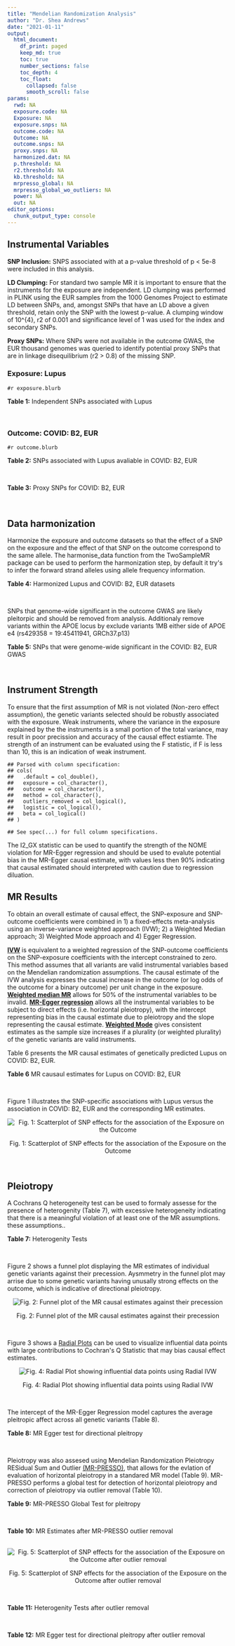 ```yaml
---
title: "Mendelian Randomization Analysis"
author: "Dr. Shea Andrews"
date: "2021-01-11"
output:
  html_document:
    df_print: paged
    keep_md: true
    toc: true
    number_sections: false
    toc_depth: 4
    toc_float:
      collapsed: false
      smooth_scroll: false
params:
  rwd: NA
  exposure.code: NA
  Exposure: NA
  exposure.snps: NA
  outcome.code: NA
  Outcome: NA
  outcome.snps: NA
  proxy.snps: NA
  harmonized.dat: NA
  p.threshold: NA
  r2.threshold: NA
  kb.threshold: NA
  mrpresso_global: NA
  mrpresso_global_wo_outliers: NA
  power: NA
  out: NA
editor_options:
  chunk_output_type: console
---
```







## Instrumental Variables
**SNP Inclusion:** SNPS associated with at a p-value threshold of p < 5e-8 were included in this analysis.
<br>

**LD Clumping:** For standard two sample MR it is important to ensure that the instruments for the exposure are independent. LD clumping was performed in PLINK using the EUR samples from the 1000 Genomes Project to estimate LD between SNPs, and, amongst SNPs that have an LD above a given threshold, retain only the SNP with the lowest p-value. A clumping window of 10^{4}, r2 of 0.001 and significance level of 1 was used for the index and secondary SNPs.
<br>

**Proxy SNPs:** Where SNPs were not available in the outcome GWAS, the EUR thousand genomes was queried to identify potential proxy SNPs that are in linkage disequilibrium (r2 > 0.8) of the missing SNP.
<br>

### Exposure: Lupus
`#r exposure.blurb`
<br>

**Table 1:** Independent SNPs associated with Lupus
<div data-pagedtable="false">
  <script data-pagedtable-source type="application/json">
{"columns":[{"label":["SNP"],"name":[1],"type":["chr"],"align":["left"]},{"label":["CHROM"],"name":[2],"type":["dbl"],"align":["right"]},{"label":["POS"],"name":[3],"type":["dbl"],"align":["right"]},{"label":["REF"],"name":[4],"type":["chr"],"align":["left"]},{"label":["ALT"],"name":[5],"type":["chr"],"align":["left"]},{"label":["AF"],"name":[6],"type":["dbl"],"align":["right"]},{"label":["BETA"],"name":[7],"type":["dbl"],"align":["right"]},{"label":["SE"],"name":[8],"type":["dbl"],"align":["right"]},{"label":["Z"],"name":[9],"type":["dbl"],"align":["right"]},{"label":["P"],"name":[10],"type":["dbl"],"align":["right"]},{"label":["N"],"name":[11],"type":["dbl"],"align":["right"]},{"label":["TRAIT"],"name":[12],"type":["chr"],"align":["left"]}],"data":[{"1":"rs4661543","2":"1","3":"15229101","4":"T","5":"G","6":"0.89366400","7":"0.2744370","8":"0.04237546","9":"6.476320","10":"9.39891e-11","11":"23210","12":"Lupus"},{"1":"rs6679677","2":"1","3":"114303808","4":"C","5":"A","6":"0.13198000","7":"0.3364722","8":"0.04648538","9":"7.238238","10":"4.54552e-13","11":"23210","12":"Lupus"},{"1":"rs6671847","2":"1","3":"161478810","4":"G","5":"A","6":"0.43811600","7":"0.1988509","8":"0.02896508","9":"6.865193","10":"6.64016e-12","11":"23210","12":"Lupus"},{"1":"rs10912578","2":"1","3":"173251856","4":"A","5":"G","6":"0.69282600","7":"-0.2468600","8":"0.03099180","9":"-7.965340","10":"1.64776e-15","11":"23210","12":"Lupus"},{"1":"rs4916215","2":"1","3":"173314540","4":"C","5":"T","6":"0.77431100","7":"0.2231440","8":"0.03396932","9":"6.568970","10":"5.06636e-11","11":"23210","12":"Lupus"},{"1":"rs17849501","2":"1","3":"183542323","4":"C","5":"T","6":"0.04266520","7":"0.8109302","8":"0.04986423","9":"16.262763","10":"1.81370e-59","11":"23210","12":"Lupus"},{"1":"rs12094036","2":"1","3":"183558174","4":"T","5":"C","6":"0.06648550","7":"-0.3285041","8":"0.05785948","9":"-5.677618","10":"1.36583e-08","11":"23210","12":"Lupus"},{"1":"rs34703115","2":"2","3":"40282854","4":"T","5":"C","6":"0.05253620","7":"-0.6161861","8":"0.10477761","9":"-5.880895","10":"4.08053e-09","11":"23210","12":"Lupus"},{"1":"rs268124","2":"2","3":"65654364","4":"C","5":"T","6":"0.70927300","7":"0.1863300","8":"0.03237026","9":"5.756200","10":"8.60306e-09","11":"23210","12":"Lupus"},{"1":"rs13019891","2":"2","3":"113829869","4":"G","5":"T","6":"0.42580400","7":"-0.5621189","8":"0.02903360","9":"-19.360981","10":"1.64719e-83","11":"23210","12":"Lupus"},{"1":"rs2459611","2":"2","3":"191939187","4":"C","5":"T","6":"0.91986900","7":"0.2613650","8":"0.04524500","9":"5.776660","10":"7.62003e-09","11":"23210","12":"Lupus"},{"1":"rs4274624","2":"2","3":"191958656","4":"C","5":"T","6":"0.79354100","7":"-0.5596160","8":"0.03267912","9":"-17.124600","10":"9.73273e-66","11":"23210","12":"Lupus"},{"1":"rs10048743","2":"2","3":"213890232","4":"G","5":"T","6":"0.86960500","7":"-0.2311120","8":"0.04120563","9":"-5.608740","10":"2.03803e-08","11":"23210","12":"Lupus"},{"1":"rs10200680","2":"2","3":"223961877","4":"C","5":"T","6":"0.12876900","7":"-0.2484614","8":"0.04248350","9":"-5.848421","10":"4.96262e-09","11":"23210","12":"Lupus"},{"1":"rs2573219","2":"2","3":"233288667","4":"A","5":"C","6":"0.11355300","7":"0.5877867","8":"0.04292917","9":"13.692012","10":"1.13327e-42","11":"23210","12":"Lupus"},{"1":"rs9852014","2":"3","3":"129084581","4":"A","5":"G","6":"0.08055150","7":"0.6205765","8":"0.04927268","9":"12.594737","10":"2.25712e-36","11":"23210","12":"Lupus"},{"1":"rs1464446","2":"3","3":"146601295","4":"G","5":"T","6":"0.19522400","7":"-0.3285041","8":"0.04014973","9":"-8.181975","10":"2.79229e-16","11":"23210","12":"Lupus"},{"1":"rs13136219","2":"4","3":"102743687","4":"C","5":"T","6":"0.33503600","7":"-0.1743534","8":"0.02778696","9":"-6.274648","10":"3.50427e-10","11":"23210","12":"Lupus"},{"1":"rs4388254","2":"5","3":"133428601","4":"C","5":"T","6":"0.04080520","7":"0.3784364","8":"0.06039767","9":"6.265745","10":"3.71046e-10","11":"23210","12":"Lupus"},{"1":"rs1078324","2":"5","3":"149202268","4":"C","5":"A","6":"0.06524100","7":"-0.7133499","8":"0.07816647","9":"-9.126034","10":"7.10544e-20","11":"23210","12":"Lupus"},{"1":"rs6889239","2":"5","3":"150457771","4":"T","5":"C","6":"0.25117800","7":"0.2776317","8":"0.03173996","9":"8.747072","10":"2.18960e-18","11":"23210","12":"Lupus"},{"1":"rs2431697","2":"5","3":"159879978","4":"T","5":"C","6":"0.40740100","7":"-0.2231436","8":"0.02929643","9":"-7.616749","10":"2.60144e-14","11":"23210","12":"Lupus"},{"1":"rs12524498","2":"6","3":"31444187","4":"G","5":"T","6":"0.02318840","7":"-0.6733446","8":"0.12079282","9":"-5.574376","10":"2.48419e-08","11":"23210","12":"Lupus"},{"1":"rs389884","2":"6","3":"31940897","4":"A","5":"G","6":"0.10729800","7":"0.9282193","8":"0.04323190","9":"21.470703","10":"2.92560e-102","11":"23210","12":"Lupus"},{"1":"rs79197920","2":"6","3":"32455569","4":"C","5":"T","6":"0.65625000","7":"-0.4510760","8":"0.03341812","9":"-13.497900","10":"1.60819e-41","11":"23210","12":"Lupus"},{"1":"rs113753702","2":"6","3":"32471064","4":"T","5":"C","6":"0.43790100","7":"-0.3856625","8":"0.03422480","9":"-11.268508","10":"1.87724e-29","11":"23210","12":"Lupus"},{"1":"rs77062257","2":"6","3":"32620764","4":"A","5":"T","6":"0.16741300","7":"-0.4620355","8":"0.04802120","9":"-9.621488","10":"6.48854e-22","11":"23210","12":"Lupus"},{"1":"rs2097294","2":"6","3":"32779583","4":"C","5":"T","6":"0.00875099","7":"0.6981347","8":"0.06965172","9":"10.023223","10":"1.20508e-23","11":"23210","12":"Lupus"},{"1":"rs7768653","2":"6","3":"106574794","4":"C","5":"T","6":"0.60770100","7":"-0.2070140","8":"0.02968907","9":"-6.972740","10":"3.10827e-12","11":"23210","12":"Lupus"},{"1":"rs58721818","2":"6","3":"138243739","4":"C","5":"T","6":"0.03142030","7":"0.6575200","8":"0.07559407","9":"8.698037","10":"3.37674e-18","11":"23210","12":"Lupus"},{"1":"rs35000415","2":"7","3":"128585616","4":"C","5":"T","6":"0.14785900","7":"0.5877867","8":"0.04153895","9":"14.150252","10":"1.86090e-45","11":"23210","12":"Lupus"},{"1":"rs2736332","2":"8","3":"11339965","4":"G","5":"C","6":"0.24709300","7":"0.2776317","8":"0.03206938","9":"8.657222","10":"4.83401e-18","11":"23210","12":"Lupus"},{"1":"rs7823055","2":"8","3":"55511676","4":"G","5":"T","6":"0.57587300","7":"-0.3506570","8":"0.02862084","9":"-12.251800","10":"1.64303e-34","11":"23210","12":"Lupus"},{"1":"rs7097397","2":"10","3":"50025396","4":"G","5":"A","6":"0.35511500","7":"-0.1863296","8":"0.02871184","9":"-6.489643","10":"8.60398e-11","11":"23210","12":"Lupus"},{"1":"rs7899626","2":"10","3":"63825561","4":"C","5":"T","6":"0.32037800","7":"0.1823216","8":"0.03325319","9":"5.482830","10":"4.18576e-08","11":"23210","12":"Lupus"},{"1":"rs58688157","2":"11","3":"625085","4":"A","5":"G","6":"0.26210400","7":"-0.2231436","8":"0.03356474","9":"-6.648154","10":"2.96791e-11","11":"23210","12":"Lupus"},{"1":"rs353608","2":"11","3":"35101738","4":"A","5":"G","6":"0.53012700","7":"0.1863300","8":"0.02801977","9":"6.649930","10":"2.93228e-11","11":"23210","12":"Lupus"},{"1":"rs73050535","2":"12","3":"5012503","4":"C","5":"T","6":"0.01180100","7":"-0.7133499","8":"0.12413416","9":"-5.746604","10":"9.10536e-09","11":"23210","12":"Lupus"},{"1":"rs597808","2":"12","3":"111973358","4":"A","5":"G","6":"0.54462300","7":"-0.1625189","8":"0.02947364","9":"-5.514043","10":"3.50683e-08","11":"23210","12":"Lupus"},{"1":"rs1143679","2":"16","3":"31276811","4":"G","5":"A","6":"0.12236000","7":"0.5822156","8":"0.03998663","9":"14.560256","10":"5.02694e-48","11":"23210","12":"Lupus"},{"1":"rs13332649","2":"16","3":"85966683","4":"A","5":"G","6":"0.23690900","7":"-0.3147107","8":"0.03756825","9":"-8.377040","10":"5.42755e-17","11":"23210","12":"Lupus"},{"1":"rs143123127","2":"17","3":"38007190","4":"G","5":"A","6":"0.05919850","7":"0.4700036","8":"0.08403420","9":"5.593004","10":"2.23174e-08","11":"23210","12":"Lupus"},{"1":"rs35251378","2":"19","3":"10459969","4":"G","5":"A","6":"0.28126200","7":"-0.2357223","8":"0.03242656","9":"-7.269422","10":"3.61030e-13","11":"23210","12":"Lupus"},{"1":"rs73068668","2":"19","3":"55763262","4":"G","5":"A","6":"0.05480940","7":"-0.3147107","8":"0.05749035","9":"-5.474149","10":"4.39618e-08","11":"23210","12":"Lupus"},{"1":"rs3747093","2":"22","3":"21984379","4":"G","5":"A","6":"0.19129500","7":"0.2623643","8":"0.03450549","9":"7.603552","10":"2.88112e-14","11":"23210","12":"Lupus"}],"options":{"columns":{"min":{},"max":[10]},"rows":{"min":[10],"max":[10]},"pages":{}}}
  </script>
</div>
<br>

### Outcome: COVID: B2, EUR
`#r outcome.blurb`
<br>

**Table 2:** SNPs associated with Lupus avaliable in COVID: B2, EUR
<div data-pagedtable="false">
  <script data-pagedtable-source type="application/json">
{"columns":[{"label":["SNP"],"name":[1],"type":["chr"],"align":["left"]},{"label":["CHROM"],"name":[2],"type":["dbl"],"align":["right"]},{"label":["POS"],"name":[3],"type":["dbl"],"align":["right"]},{"label":["REF"],"name":[4],"type":["chr"],"align":["left"]},{"label":["ALT"],"name":[5],"type":["chr"],"align":["left"]},{"label":["AF"],"name":[6],"type":["dbl"],"align":["right"]},{"label":["BETA"],"name":[7],"type":["dbl"],"align":["right"]},{"label":["SE"],"name":[8],"type":["dbl"],"align":["right"]},{"label":["Z"],"name":[9],"type":["dbl"],"align":["right"]},{"label":["P"],"name":[10],"type":["dbl"],"align":["right"]},{"label":["N"],"name":[11],"type":["dbl"],"align":["right"]},{"label":["TRAIT"],"name":[12],"type":["chr"],"align":["left"]}],"data":[{"1":"rs4661543","2":"1","3":"15229101","4":"T","5":"G","6":"0.87270","7":"-0.0152380","8":"0.027204","9":"-0.56013821","10":"5.754e-01","11":"1884435","12":"COVID_B2__EUR"},{"1":"rs6679677","2":"1","3":"114303808","4":"C","5":"A","6":"0.11360","7":"-0.0265660","8":"0.030358","9":"-0.87509059","10":"3.815e-01","11":"1887658","12":"COVID_B2__EUR"},{"1":"rs6671847","2":"1","3":"161478810","4":"G","5":"A","6":"0.48040","7":"-0.0057463","8":"0.019420","9":"-0.29589598","10":"7.673e-01","11":"1876989","12":"COVID_B2__EUR"},{"1":"rs10912578","2":"1","3":"173251856","4":"A","5":"G","6":"0.67810","7":"-0.0011690","8":"0.021241","9":"-0.05503507","10":"9.561e-01","11":"1874365","12":"COVID_B2__EUR"},{"1":"rs4916215","2":"1","3":"173314540","4":"C","5":"T","6":"0.74190","7":"-0.0228180","8":"0.019709","9":"-1.15774519","10":"2.470e-01","11":"1887658","12":"COVID_B2__EUR"},{"1":"rs17849501","2":"1","3":"183542323","4":"C","5":"T","6":"0.04889","7":"-0.0426230","8":"0.039979","9":"-1.06613472","10":"2.864e-01","11":"1887658","12":"COVID_B2__EUR"},{"1":"rs12094036","2":"1","3":"183558174","4":"T","5":"C","6":"0.07882","7":"0.0416520","8":"0.031815","9":"1.30919378","10":"1.905e-01","11":"1887658","12":"COVID_B2__EUR"},{"1":"rs34703115","2":"2","3":"40282854","4":"T","5":"C","6":"0.03346","7":"0.0044772","8":"0.048788","9":"0.09176847","10":"9.269e-01","11":"1887658","12":"COVID_B2__EUR"},{"1":"rs268124","2":"2","3":"65654364","4":"C","5":"T","6":"0.71810","7":"-0.0245470","8":"0.021673","9":"-1.13260739","10":"2.574e-01","11":"1877602","12":"COVID_B2__EUR"},{"1":"rs13019891","2":"2","3":"113829869","4":"G","5":"T","6":"0.44940","7":"0.0045836","8":"0.019283","9":"0.23770160","10":"8.121e-01","11":"1877602","12":"COVID_B2__EUR"},{"1":"rs2459611","2":"2","3":"191939187","4":"C","5":"T","6":"0.90220","7":"-0.0149860","8":"0.031901","9":"-0.46976584","10":"6.385e-01","11":"1876981","12":"COVID_B2__EUR"},{"1":"rs4274624","2":"2","3":"191958656","4":"C","5":"T","6":"0.77270","7":"-0.0109050","8":"0.020731","9":"-0.52602383","10":"5.989e-01","11":"1887658","12":"COVID_B2__EUR"},{"1":"rs10048743","2":"2","3":"213890232","4":"G","5":"T","6":"0.84790","7":"0.0131840","8":"0.025491","9":"0.51720215","10":"6.050e-01","11":"1887658","12":"COVID_B2__EUR"},{"1":"rs10200680","2":"2","3":"223961877","4":"C","5":"T","6":"0.14660","7":"0.0124630","8":"0.024378","9":"0.51123964","10":"6.092e-01","11":"1887658","12":"COVID_B2__EUR"},{"1":"rs2573219","2":"2","3":"233288667","4":"A","5":"C","6":"0.09435","7":"-0.0563870","8":"0.029766","9":"-1.89434254","10":"5.818e-02","11":"1887658","12":"COVID_B2__EUR"},{"1":"rs9852014","2":"3","3":"129084581","4":"A","5":"G","6":"0.07716","7":"-0.0250020","8":"0.034745","9":"-0.71958555","10":"4.718e-01","11":"1877602","12":"COVID_B2__EUR"},{"1":"rs1464446","2":"3","3":"146601295","4":"G","5":"T","6":"0.19010","7":"-0.0276970","8":"0.023340","9":"-1.18667524","10":"2.354e-01","11":"1884429","12":"COVID_B2__EUR"},{"1":"rs13136219","2":"4","3":"102743687","4":"C","5":"T","6":"0.36290","7":"0.0132030","8":"0.017840","9":"0.74007848","10":"4.592e-01","11":"1887658","12":"COVID_B2__EUR"},{"1":"rs4388254","2":"5","3":"133428601","4":"C","5":"T","6":"0.05359","7":"-0.0369730","8":"0.041927","9":"-0.88184225","10":"3.779e-01","11":"1877602","12":"COVID_B2__EUR"},{"1":"rs1078324","2":"5","3":"149202268","4":"C","5":"A","6":"0.05801","7":"0.0086645","8":"0.036567","9":"0.23694861","10":"8.127e-01","11":"1887045","12":"COVID_B2__EUR"},{"1":"rs6889239","2":"5","3":"150457771","4":"T","5":"C","6":"0.25300","7":"-0.0059346","8":"0.021433","9":"-0.27689078","10":"7.819e-01","11":"1877602","12":"COVID_B2__EUR"},{"1":"rs2431697","2":"5","3":"159879978","4":"T","5":"C","6":"0.42250","7":"-0.0358690","8":"0.017507","9":"-2.04883761","10":"4.047e-02","11":"1887658","12":"COVID_B2__EUR"},{"1":"rs12524498","2":"6","3":"31444187","4":"G","5":"T","6":"0.02356","7":"0.0847590","8":"0.062662","9":"1.35263796","10":"1.762e-01","11":"1883230","12":"COVID_B2__EUR"},{"1":"rs389884","2":"6","3":"31940897","4":"A","5":"G","6":"0.10490","7":"-0.0219200","8":"0.029709","9":"-0.73782356","10":"4.606e-01","11":"1887045","12":"COVID_B2__EUR"},{"1":"rs77062257","2":"6","3":"32620764","4":"A","5":"T","6":"0.18010","7":"-0.0371550","8":"0.027044","9":"-1.37387221","10":"1.695e-01","11":"1580226","12":"COVID_B2__EUR"},{"1":"rs7768653","2":"6","3":"106574794","4":"C","5":"T","6":"0.58860","7":"0.0141720","8":"0.017943","9":"0.78983448","10":"4.296e-01","11":"1887045","12":"COVID_B2__EUR"},{"1":"rs58721818","2":"6","3":"138243739","4":"C","5":"T","6":"0.03033","7":"-0.0240950","8":"0.052324","9":"-0.46049614","10":"6.452e-01","11":"1887658","12":"COVID_B2__EUR"},{"1":"rs35000415","2":"7","3":"128585616","4":"C","5":"T","6":"0.12390","7":"0.0225050","8":"0.027701","9":"0.81242554","10":"4.165e-01","11":"1887658","12":"COVID_B2__EUR"},{"1":"rs2736332","2":"8","3":"11339965","4":"G","5":"C","6":"0.25910","7":"-0.0027169","8":"0.019512","9":"-0.13924252","10":"8.893e-01","11":"1887658","12":"COVID_B2__EUR"},{"1":"rs7823055","2":"8","3":"55511676","4":"G","5":"T","6":"0.57000","7":"0.0038247","8":"0.020321","9":"0.18821416","10":"8.507e-01","11":"1874365","12":"COVID_B2__EUR"},{"1":"rs7097397","2":"10","3":"50025396","4":"G","5":"A","6":"0.37020","7":"-0.0045444","8":"0.017886","9":"-0.25407581","10":"7.994e-01","11":"1887658","12":"COVID_B2__EUR"},{"1":"rs7899626","2":"10","3":"63825561","4":"C","5":"T","6":"0.32490","7":"0.0083718","8":"0.020657","9":"0.40527666","10":"6.853e-01","11":"1876981","12":"COVID_B2__EUR"},{"1":"rs58688157","2":"11","3":"625085","4":"A","5":"G","6":"0.25890","7":"0.0125410","8":"0.021362","9":"0.58707050","10":"5.572e-01","11":"1876981","12":"COVID_B2__EUR"},{"1":"rs353608","2":"11","3":"35101738","4":"A","5":"G","6":"0.51980","7":"0.0046806","8":"0.019314","9":"0.24234234","10":"8.085e-01","11":"1876989","12":"COVID_B2__EUR"},{"1":"rs73050535","2":"12","3":"5012503","4":"C","5":"T","6":"0.01846","7":"-0.0093067","8":"0.059577","9":"-0.15621297","10":"8.759e-01","11":"1885457","12":"COVID_B2__EUR"},{"1":"rs597808","2":"12","3":"111973358","4":"A","5":"G","6":"0.53730","7":"0.0259170","8":"0.019434","9":"1.33359061","10":"1.823e-01","11":"1859395","12":"COVID_B2__EUR"},{"1":"rs1143679","2":"16","3":"31276811","4":"G","5":"A","6":"0.11470","7":"-0.0364850","8":"0.029827","9":"-1.22322057","10":"2.212e-01","11":"1859395","12":"COVID_B2__EUR"},{"1":"rs13332649","2":"16","3":"85966683","4":"A","5":"G","6":"0.24250","7":"0.0177210","8":"0.021805","9":"0.81270351","10":"4.164e-01","11":"1887037","12":"COVID_B2__EUR"},{"1":"rs35251378","2":"19","3":"10459969","4":"G","5":"A","6":"0.27930","7":"0.0937830","8":"0.021052","9":"4.45482614","10":"8.396e-06","11":"1876981","12":"COVID_B2__EUR"},{"1":"rs73068668","2":"19","3":"55763262","4":"G","5":"A","6":"0.07270","7":"-0.1041400","8":"0.038483","9":"-2.70612998","10":"6.807e-03","11":"1859387","12":"COVID_B2__EUR"},{"1":"rs3747093","2":"22","3":"21984379","4":"G","5":"A","6":"0.21380","7":"0.0104720","8":"0.024447","9":"0.42835522","10":"6.684e-01","11":"1876981","12":"COVID_B2__EUR"},{"1":"rs79197920","2":"NA","3":"NA","4":"NA","5":"NA","6":"NA","7":"NA","8":"NA","9":"NA","10":"NA","11":"NA","12":"NA"},{"1":"rs113753702","2":"NA","3":"NA","4":"NA","5":"NA","6":"NA","7":"NA","8":"NA","9":"NA","10":"NA","11":"NA","12":"NA"},{"1":"rs2097294","2":"NA","3":"NA","4":"NA","5":"NA","6":"NA","7":"NA","8":"NA","9":"NA","10":"NA","11":"NA","12":"NA"},{"1":"rs143123127","2":"NA","3":"NA","4":"NA","5":"NA","6":"NA","7":"NA","8":"NA","9":"NA","10":"NA","11":"NA","12":"NA"}],"options":{"columns":{"min":{},"max":[10]},"rows":{"min":[10],"max":[10]},"pages":{}}}
  </script>
</div>
<br>

**Table 3:** Proxy SNPs for COVID: B2, EUR
<div data-pagedtable="false">
  <script data-pagedtable-source type="application/json">
{"columns":[{"label":["target_snp"],"name":[1],"type":["chr"],"align":["left"]},{"label":["proxy_snp"],"name":[2],"type":["chr"],"align":["left"]},{"label":["ld.r2"],"name":[3],"type":["dbl"],"align":["right"]},{"label":["Dprime"],"name":[4],"type":["dbl"],"align":["right"]},{"label":["PHASE"],"name":[5],"type":["chr"],"align":["left"]},{"label":["X12"],"name":[6],"type":["lgl"],"align":["right"]},{"label":["CHROM"],"name":[7],"type":["dbl"],"align":["right"]},{"label":["POS"],"name":[8],"type":["dbl"],"align":["right"]},{"label":["REF.proxy"],"name":[9],"type":["chr"],"align":["left"]},{"label":["ALT.proxy"],"name":[10],"type":["lgl"],"align":["right"]},{"label":["AF"],"name":[11],"type":["dbl"],"align":["right"]},{"label":["BETA"],"name":[12],"type":["dbl"],"align":["right"]},{"label":["SE"],"name":[13],"type":["dbl"],"align":["right"]},{"label":["Z"],"name":[14],"type":["dbl"],"align":["right"]},{"label":["P"],"name":[15],"type":["dbl"],"align":["right"]},{"label":["N"],"name":[16],"type":["dbl"],"align":["right"]},{"label":["TRAIT"],"name":[17],"type":["chr"],"align":["left"]},{"label":["ref"],"name":[18],"type":["chr"],"align":["left"]},{"label":["ref.proxy"],"name":[19],"type":["lgl"],"align":["right"]},{"label":["alt"],"name":[20],"type":["chr"],"align":["left"]},{"label":["alt.proxy"],"name":[21],"type":["chr"],"align":["left"]},{"label":["ALT"],"name":[22],"type":["chr"],"align":["left"]},{"label":["REF"],"name":[23],"type":["chr"],"align":["left"]},{"label":["proxy.outcome"],"name":[24],"type":["lgl"],"align":["right"]}],"data":[{"1":"rs143123127","2":"rs112876941","3":"1","4":"1","5":"AT/GA","6":"NA","7":"17","8":"37922804","9":"A","10":"TRUE","11":"0.04133","12":"0.032296","13":"0.047985","14":"0.6730437","15":"0.5009","16":"1887658","17":"COVID_B2__EUR","18":"A","19":"TRUE","20":"G","21":"A","22":"A","23":"G","24":"TRUE"},{"1":"rs79197920","2":"NA","3":"NA","4":"NA","5":"NA","6":"NA","7":"NA","8":"NA","9":"NA","10":"NA","11":"NA","12":"NA","13":"NA","14":"NA","15":"NA","16":"NA","17":"NA","18":"NA","19":"NA","20":"NA","21":"NA","22":"NA","23":"NA","24":"NA"},{"1":"rs113753702","2":"NA","3":"NA","4":"NA","5":"NA","6":"NA","7":"NA","8":"NA","9":"NA","10":"NA","11":"NA","12":"NA","13":"NA","14":"NA","15":"NA","16":"NA","17":"NA","18":"NA","19":"NA","20":"NA","21":"NA","22":"NA","23":"NA","24":"NA"},{"1":"rs2097294","2":"NA","3":"NA","4":"NA","5":"NA","6":"NA","7":"NA","8":"NA","9":"NA","10":"NA","11":"NA","12":"NA","13":"NA","14":"NA","15":"NA","16":"NA","17":"NA","18":"NA","19":"NA","20":"NA","21":"NA","22":"NA","23":"NA","24":"NA"}],"options":{"columns":{"min":{},"max":[10]},"rows":{"min":[10],"max":[10]},"pages":{}}}
  </script>
</div>
<br>

## Data harmonization
Harmonize the exposure and outcome datasets so that the effect of a SNP on the exposure and the effect of that SNP on the outcome correspond to the same allele. The harmonise_data function from the TwoSampleMR package can be used to perform the harmonization step, by default it try's to infer the forward strand alleles using allele frequency information.
<br>

**Table 4:** Harmonized Lupus and COVID: B2, EUR datasets
<div data-pagedtable="false">
  <script data-pagedtable-source type="application/json">
{"columns":[{"label":["SNP"],"name":[1],"type":["chr"],"align":["left"]},{"label":["effect_allele.exposure"],"name":[2],"type":["chr"],"align":["left"]},{"label":["other_allele.exposure"],"name":[3],"type":["chr"],"align":["left"]},{"label":["effect_allele.outcome"],"name":[4],"type":["chr"],"align":["left"]},{"label":["other_allele.outcome"],"name":[5],"type":["chr"],"align":["left"]},{"label":["beta.exposure"],"name":[6],"type":["dbl"],"align":["right"]},{"label":["beta.outcome"],"name":[7],"type":["dbl"],"align":["right"]},{"label":["eaf.exposure"],"name":[8],"type":["dbl"],"align":["right"]},{"label":["eaf.outcome"],"name":[9],"type":["dbl"],"align":["right"]},{"label":["remove"],"name":[10],"type":["lgl"],"align":["right"]},{"label":["palindromic"],"name":[11],"type":["lgl"],"align":["right"]},{"label":["ambiguous"],"name":[12],"type":["lgl"],"align":["right"]},{"label":["id.outcome"],"name":[13],"type":["chr"],"align":["left"]},{"label":["chr.outcome"],"name":[14],"type":["dbl"],"align":["right"]},{"label":["pos.outcome"],"name":[15],"type":["dbl"],"align":["right"]},{"label":["se.outcome"],"name":[16],"type":["dbl"],"align":["right"]},{"label":["z.outcome"],"name":[17],"type":["dbl"],"align":["right"]},{"label":["pval.outcome"],"name":[18],"type":["dbl"],"align":["right"]},{"label":["samplesize.outcome"],"name":[19],"type":["dbl"],"align":["right"]},{"label":["outcome"],"name":[20],"type":["chr"],"align":["left"]},{"label":["mr_keep.outcome"],"name":[21],"type":["lgl"],"align":["right"]},{"label":["pval_origin.outcome"],"name":[22],"type":["chr"],"align":["left"]},{"label":["chr.exposure"],"name":[23],"type":["dbl"],"align":["right"]},{"label":["pos.exposure"],"name":[24],"type":["dbl"],"align":["right"]},{"label":["se.exposure"],"name":[25],"type":["dbl"],"align":["right"]},{"label":["z.exposure"],"name":[26],"type":["dbl"],"align":["right"]},{"label":["pval.exposure"],"name":[27],"type":["dbl"],"align":["right"]},{"label":["samplesize.exposure"],"name":[28],"type":["dbl"],"align":["right"]},{"label":["exposure"],"name":[29],"type":["chr"],"align":["left"]},{"label":["mr_keep.exposure"],"name":[30],"type":["lgl"],"align":["right"]},{"label":["pval_origin.exposure"],"name":[31],"type":["chr"],"align":["left"]},{"label":["id.exposure"],"name":[32],"type":["chr"],"align":["left"]},{"label":["action"],"name":[33],"type":["dbl"],"align":["right"]},{"label":["mr_keep"],"name":[34],"type":["lgl"],"align":["right"]},{"label":["pt"],"name":[35],"type":["dbl"],"align":["right"]},{"label":["pleitropy_keep"],"name":[36],"type":["lgl"],"align":["right"]},{"label":["mrpresso_RSSobs"],"name":[37],"type":["lgl"],"align":["right"]},{"label":["mrpresso_pval"],"name":[38],"type":["lgl"],"align":["right"]},{"label":["mrpresso_keep"],"name":[39],"type":["lgl"],"align":["right"]}],"data":[{"1":"rs10048743","2":"T","3":"G","4":"T","5":"G","6":"-0.2311120","7":"0.0131840","8":"0.8696050","9":"0.84790","10":"FALSE","11":"FALSE","12":"FALSE","13":"Mq6wJe","14":"2","15":"213890232","16":"0.025491","17":"0.51720215","18":"6.050e-01","19":"1887658","20":"covidhgi2020B2v5alleur","21":"TRUE","22":"reported","23":"2","24":"213890232","25":"0.04120563","26":"-5.608740","27":"2.03803e-08","28":"23210","29":"Betham2015lupus","30":"TRUE","31":"reported","32":"FDsck6","33":"2","34":"TRUE","35":"5e-08","36":"TRUE","37":"NA","38":"NA","39":"TRUE"},{"1":"rs10200680","2":"T","3":"C","4":"T","5":"C","6":"-0.2484614","7":"0.0124630","8":"0.1287690","9":"0.14660","10":"FALSE","11":"FALSE","12":"FALSE","13":"Mq6wJe","14":"2","15":"223961877","16":"0.024378","17":"0.51123964","18":"6.092e-01","19":"1887658","20":"covidhgi2020B2v5alleur","21":"TRUE","22":"reported","23":"2","24":"223961877","25":"0.04248350","26":"-5.848421","27":"4.96262e-09","28":"23210","29":"Betham2015lupus","30":"TRUE","31":"reported","32":"FDsck6","33":"2","34":"TRUE","35":"5e-08","36":"TRUE","37":"NA","38":"NA","39":"TRUE"},{"1":"rs1078324","2":"A","3":"C","4":"A","5":"C","6":"-0.7133499","7":"0.0086645","8":"0.0652410","9":"0.05801","10":"FALSE","11":"FALSE","12":"FALSE","13":"Mq6wJe","14":"5","15":"149202268","16":"0.036567","17":"0.23694861","18":"8.127e-01","19":"1887045","20":"covidhgi2020B2v5alleur","21":"TRUE","22":"reported","23":"5","24":"149202268","25":"0.07816647","26":"-9.126034","27":"7.10544e-20","28":"23210","29":"Betham2015lupus","30":"TRUE","31":"reported","32":"FDsck6","33":"2","34":"TRUE","35":"5e-08","36":"TRUE","37":"NA","38":"NA","39":"TRUE"},{"1":"rs10912578","2":"G","3":"A","4":"G","5":"A","6":"-0.2468600","7":"-0.0011690","8":"0.6928260","9":"0.67810","10":"FALSE","11":"FALSE","12":"FALSE","13":"Mq6wJe","14":"1","15":"173251856","16":"0.021241","17":"-0.05503507","18":"9.561e-01","19":"1874365","20":"covidhgi2020B2v5alleur","21":"TRUE","22":"reported","23":"1","24":"173251856","25":"0.03099180","26":"-7.965340","27":"1.64776e-15","28":"23210","29":"Betham2015lupus","30":"TRUE","31":"reported","32":"FDsck6","33":"2","34":"TRUE","35":"5e-08","36":"TRUE","37":"NA","38":"NA","39":"TRUE"},{"1":"rs1143679","2":"A","3":"G","4":"A","5":"G","6":"0.5822156","7":"-0.0364850","8":"0.1223600","9":"0.11470","10":"FALSE","11":"FALSE","12":"FALSE","13":"Mq6wJe","14":"16","15":"31276811","16":"0.029827","17":"-1.22322057","18":"2.212e-01","19":"1859395","20":"covidhgi2020B2v5alleur","21":"TRUE","22":"reported","23":"16","24":"31276811","25":"0.03998663","26":"14.560256","27":"5.02694e-48","28":"23210","29":"Betham2015lupus","30":"TRUE","31":"reported","32":"FDsck6","33":"2","34":"TRUE","35":"5e-08","36":"TRUE","37":"NA","38":"NA","39":"TRUE"},{"1":"rs12094036","2":"C","3":"T","4":"C","5":"T","6":"-0.3285041","7":"0.0416520","8":"0.0664855","9":"0.07882","10":"FALSE","11":"FALSE","12":"FALSE","13":"Mq6wJe","14":"1","15":"183558174","16":"0.031815","17":"1.30919378","18":"1.905e-01","19":"1887658","20":"covidhgi2020B2v5alleur","21":"TRUE","22":"reported","23":"1","24":"183558174","25":"0.05785948","26":"-5.677618","27":"1.36583e-08","28":"23210","29":"Betham2015lupus","30":"TRUE","31":"reported","32":"FDsck6","33":"2","34":"TRUE","35":"5e-08","36":"TRUE","37":"NA","38":"NA","39":"TRUE"},{"1":"rs12524498","2":"T","3":"G","4":"T","5":"G","6":"-0.6733446","7":"0.0847590","8":"0.0231884","9":"0.02356","10":"FALSE","11":"FALSE","12":"FALSE","13":"Mq6wJe","14":"6","15":"31444187","16":"0.062662","17":"1.35263796","18":"1.762e-01","19":"1883230","20":"covidhgi2020B2v5alleur","21":"TRUE","22":"reported","23":"6","24":"31444187","25":"0.12079282","26":"-5.574376","27":"2.48419e-08","28":"23210","29":"Betham2015lupus","30":"TRUE","31":"reported","32":"FDsck6","33":"2","34":"TRUE","35":"5e-08","36":"TRUE","37":"NA","38":"NA","39":"TRUE"},{"1":"rs13019891","2":"T","3":"G","4":"T","5":"G","6":"-0.5621189","7":"0.0045836","8":"0.4258040","9":"0.44940","10":"FALSE","11":"FALSE","12":"FALSE","13":"Mq6wJe","14":"2","15":"113829869","16":"0.019283","17":"0.23770160","18":"8.121e-01","19":"1877602","20":"covidhgi2020B2v5alleur","21":"TRUE","22":"reported","23":"2","24":"113829869","25":"0.02903360","26":"-19.360981","27":"1.64719e-83","28":"23210","29":"Betham2015lupus","30":"TRUE","31":"reported","32":"FDsck6","33":"2","34":"TRUE","35":"5e-08","36":"TRUE","37":"NA","38":"NA","39":"TRUE"},{"1":"rs13136219","2":"T","3":"C","4":"T","5":"C","6":"-0.1743534","7":"0.0132030","8":"0.3350360","9":"0.36290","10":"FALSE","11":"FALSE","12":"FALSE","13":"Mq6wJe","14":"4","15":"102743687","16":"0.017840","17":"0.74007848","18":"4.592e-01","19":"1887658","20":"covidhgi2020B2v5alleur","21":"TRUE","22":"reported","23":"4","24":"102743687","25":"0.02778696","26":"-6.274648","27":"3.50427e-10","28":"23210","29":"Betham2015lupus","30":"TRUE","31":"reported","32":"FDsck6","33":"2","34":"TRUE","35":"5e-08","36":"TRUE","37":"NA","38":"NA","39":"TRUE"},{"1":"rs13332649","2":"G","3":"A","4":"G","5":"A","6":"-0.3147107","7":"0.0177210","8":"0.2369090","9":"0.24250","10":"FALSE","11":"FALSE","12":"FALSE","13":"Mq6wJe","14":"16","15":"85966683","16":"0.021805","17":"0.81270351","18":"4.164e-01","19":"1887037","20":"covidhgi2020B2v5alleur","21":"TRUE","22":"reported","23":"16","24":"85966683","25":"0.03756825","26":"-8.377040","27":"5.42755e-17","28":"23210","29":"Betham2015lupus","30":"TRUE","31":"reported","32":"FDsck6","33":"2","34":"TRUE","35":"5e-08","36":"TRUE","37":"NA","38":"NA","39":"TRUE"},{"1":"rs143123127","2":"A","3":"G","4":"A","5":"G","6":"0.4700036","7":"0.0322960","8":"0.0591985","9":"0.04133","10":"FALSE","11":"FALSE","12":"FALSE","13":"Mq6wJe","14":"17","15":"37922804","16":"0.047985","17":"0.67304366","18":"5.009e-01","19":"1887658","20":"covidhgi2020B2v5alleur","21":"TRUE","22":"reported","23":"17","24":"38007190","25":"0.08403420","26":"5.593004","27":"2.23174e-08","28":"23210","29":"Betham2015lupus","30":"TRUE","31":"reported","32":"FDsck6","33":"2","34":"TRUE","35":"5e-08","36":"TRUE","37":"NA","38":"NA","39":"TRUE"},{"1":"rs1464446","2":"T","3":"G","4":"T","5":"G","6":"-0.3285041","7":"-0.0276970","8":"0.1952240","9":"0.19010","10":"FALSE","11":"FALSE","12":"FALSE","13":"Mq6wJe","14":"3","15":"146601295","16":"0.023340","17":"-1.18667524","18":"2.354e-01","19":"1884429","20":"covidhgi2020B2v5alleur","21":"TRUE","22":"reported","23":"3","24":"146601295","25":"0.04014973","26":"-8.181975","27":"2.79229e-16","28":"23210","29":"Betham2015lupus","30":"TRUE","31":"reported","32":"FDsck6","33":"2","34":"TRUE","35":"5e-08","36":"TRUE","37":"NA","38":"NA","39":"TRUE"},{"1":"rs17849501","2":"T","3":"C","4":"T","5":"C","6":"0.8109302","7":"-0.0426230","8":"0.0426652","9":"0.04889","10":"FALSE","11":"FALSE","12":"FALSE","13":"Mq6wJe","14":"1","15":"183542323","16":"0.039979","17":"-1.06613472","18":"2.864e-01","19":"1887658","20":"covidhgi2020B2v5alleur","21":"TRUE","22":"reported","23":"1","24":"183542323","25":"0.04986423","26":"16.262763","27":"1.81370e-59","28":"23210","29":"Betham2015lupus","30":"TRUE","31":"reported","32":"FDsck6","33":"2","34":"TRUE","35":"5e-08","36":"TRUE","37":"NA","38":"NA","39":"TRUE"},{"1":"rs2431697","2":"C","3":"T","4":"C","5":"T","6":"-0.2231436","7":"-0.0358690","8":"0.4074010","9":"0.42250","10":"FALSE","11":"FALSE","12":"FALSE","13":"Mq6wJe","14":"5","15":"159879978","16":"0.017507","17":"-2.04883761","18":"4.047e-02","19":"1887658","20":"covidhgi2020B2v5alleur","21":"TRUE","22":"reported","23":"5","24":"159879978","25":"0.02929643","26":"-7.616749","27":"2.60144e-14","28":"23210","29":"Betham2015lupus","30":"TRUE","31":"reported","32":"FDsck6","33":"2","34":"TRUE","35":"5e-08","36":"TRUE","37":"NA","38":"NA","39":"TRUE"},{"1":"rs2459611","2":"T","3":"C","4":"T","5":"C","6":"0.2613650","7":"-0.0149860","8":"0.9198690","9":"0.90220","10":"FALSE","11":"FALSE","12":"FALSE","13":"Mq6wJe","14":"2","15":"191939187","16":"0.031901","17":"-0.46976584","18":"6.385e-01","19":"1876981","20":"covidhgi2020B2v5alleur","21":"TRUE","22":"reported","23":"2","24":"191939187","25":"0.04524500","26":"5.776660","27":"7.62003e-09","28":"23210","29":"Betham2015lupus","30":"TRUE","31":"reported","32":"FDsck6","33":"2","34":"TRUE","35":"5e-08","36":"TRUE","37":"NA","38":"NA","39":"TRUE"},{"1":"rs2573219","2":"C","3":"A","4":"C","5":"A","6":"0.5877867","7":"-0.0563870","8":"0.1135530","9":"0.09435","10":"FALSE","11":"FALSE","12":"FALSE","13":"Mq6wJe","14":"2","15":"233288667","16":"0.029766","17":"-1.89434254","18":"5.818e-02","19":"1887658","20":"covidhgi2020B2v5alleur","21":"TRUE","22":"reported","23":"2","24":"233288667","25":"0.04292917","26":"13.692012","27":"1.13327e-42","28":"23210","29":"Betham2015lupus","30":"TRUE","31":"reported","32":"FDsck6","33":"2","34":"TRUE","35":"5e-08","36":"TRUE","37":"NA","38":"NA","39":"TRUE"},{"1":"rs268124","2":"T","3":"C","4":"T","5":"C","6":"0.1863300","7":"-0.0245470","8":"0.7092730","9":"0.71810","10":"FALSE","11":"FALSE","12":"FALSE","13":"Mq6wJe","14":"2","15":"65654364","16":"0.021673","17":"-1.13260739","18":"2.574e-01","19":"1877602","20":"covidhgi2020B2v5alleur","21":"TRUE","22":"reported","23":"2","24":"65654364","25":"0.03237026","26":"5.756200","27":"8.60306e-09","28":"23210","29":"Betham2015lupus","30":"TRUE","31":"reported","32":"FDsck6","33":"2","34":"TRUE","35":"5e-08","36":"TRUE","37":"NA","38":"NA","39":"TRUE"},{"1":"rs2736332","2":"C","3":"G","4":"C","5":"G","6":"0.2776317","7":"-0.0027169","8":"0.2470930","9":"0.25910","10":"FALSE","11":"TRUE","12":"FALSE","13":"Mq6wJe","14":"8","15":"11339965","16":"0.019512","17":"-0.13924252","18":"8.893e-01","19":"1887658","20":"covidhgi2020B2v5alleur","21":"TRUE","22":"reported","23":"8","24":"11339965","25":"0.03206938","26":"8.657222","27":"4.83401e-18","28":"23210","29":"Betham2015lupus","30":"TRUE","31":"reported","32":"FDsck6","33":"2","34":"TRUE","35":"5e-08","36":"TRUE","37":"NA","38":"NA","39":"TRUE"},{"1":"rs34703115","2":"C","3":"T","4":"C","5":"T","6":"-0.6161861","7":"0.0044772","8":"0.0525362","9":"0.03346","10":"FALSE","11":"FALSE","12":"FALSE","13":"Mq6wJe","14":"2","15":"40282854","16":"0.048788","17":"0.09176847","18":"9.269e-01","19":"1887658","20":"covidhgi2020B2v5alleur","21":"TRUE","22":"reported","23":"2","24":"40282854","25":"0.10477761","26":"-5.880895","27":"4.08053e-09","28":"23210","29":"Betham2015lupus","30":"TRUE","31":"reported","32":"FDsck6","33":"2","34":"TRUE","35":"5e-08","36":"TRUE","37":"NA","38":"NA","39":"TRUE"},{"1":"rs35000415","2":"T","3":"C","4":"T","5":"C","6":"0.5877867","7":"0.0225050","8":"0.1478590","9":"0.12390","10":"FALSE","11":"FALSE","12":"FALSE","13":"Mq6wJe","14":"7","15":"128585616","16":"0.027701","17":"0.81242554","18":"4.165e-01","19":"1887658","20":"covidhgi2020B2v5alleur","21":"TRUE","22":"reported","23":"7","24":"128585616","25":"0.04153895","26":"14.150252","27":"1.86090e-45","28":"23210","29":"Betham2015lupus","30":"TRUE","31":"reported","32":"FDsck6","33":"2","34":"TRUE","35":"5e-08","36":"TRUE","37":"NA","38":"NA","39":"TRUE"},{"1":"rs35251378","2":"A","3":"G","4":"A","5":"G","6":"-0.2357223","7":"0.0937830","8":"0.2812620","9":"0.27930","10":"FALSE","11":"FALSE","12":"FALSE","13":"Mq6wJe","14":"19","15":"10459969","16":"0.021052","17":"4.45482614","18":"8.396e-06","19":"1876981","20":"covidhgi2020B2v5alleur","21":"TRUE","22":"reported","23":"19","24":"10459969","25":"0.03242656","26":"-7.269422","27":"3.61030e-13","28":"23210","29":"Betham2015lupus","30":"TRUE","31":"reported","32":"FDsck6","33":"2","34":"TRUE","35":"5e-08","36":"TRUE","37":"NA","38":"NA","39":"TRUE"},{"1":"rs353608","2":"G","3":"A","4":"G","5":"A","6":"0.1863300","7":"0.0046806","8":"0.5301270","9":"0.51980","10":"FALSE","11":"FALSE","12":"FALSE","13":"Mq6wJe","14":"11","15":"35101738","16":"0.019314","17":"0.24234234","18":"8.085e-01","19":"1876989","20":"covidhgi2020B2v5alleur","21":"TRUE","22":"reported","23":"11","24":"35101738","25":"0.02801977","26":"6.649930","27":"2.93228e-11","28":"23210","29":"Betham2015lupus","30":"TRUE","31":"reported","32":"FDsck6","33":"2","34":"TRUE","35":"5e-08","36":"TRUE","37":"NA","38":"NA","39":"TRUE"},{"1":"rs3747093","2":"A","3":"G","4":"A","5":"G","6":"0.2623643","7":"0.0104720","8":"0.1912950","9":"0.21380","10":"FALSE","11":"FALSE","12":"FALSE","13":"Mq6wJe","14":"22","15":"21984379","16":"0.024447","17":"0.42835522","18":"6.684e-01","19":"1876981","20":"covidhgi2020B2v5alleur","21":"TRUE","22":"reported","23":"22","24":"21984379","25":"0.03450549","26":"7.603552","27":"2.88112e-14","28":"23210","29":"Betham2015lupus","30":"TRUE","31":"reported","32":"FDsck6","33":"2","34":"TRUE","35":"5e-08","36":"TRUE","37":"NA","38":"NA","39":"TRUE"},{"1":"rs389884","2":"G","3":"A","4":"G","5":"A","6":"0.9282193","7":"-0.0219200","8":"0.1072980","9":"0.10490","10":"FALSE","11":"FALSE","12":"FALSE","13":"Mq6wJe","14":"6","15":"31940897","16":"0.029709","17":"-0.73782356","18":"4.606e-01","19":"1887045","20":"covidhgi2020B2v5alleur","21":"TRUE","22":"reported","23":"6","24":"31940897","25":"0.04323190","26":"21.470703","27":"2.92560e-102","28":"23210","29":"Betham2015lupus","30":"TRUE","31":"reported","32":"FDsck6","33":"2","34":"TRUE","35":"5e-08","36":"TRUE","37":"NA","38":"NA","39":"TRUE"},{"1":"rs4274624","2":"T","3":"C","4":"T","5":"C","6":"-0.5596160","7":"-0.0109050","8":"0.7935410","9":"0.77270","10":"FALSE","11":"FALSE","12":"FALSE","13":"Mq6wJe","14":"2","15":"191958656","16":"0.020731","17":"-0.52602383","18":"5.989e-01","19":"1887658","20":"covidhgi2020B2v5alleur","21":"TRUE","22":"reported","23":"2","24":"191958656","25":"0.03267912","26":"-17.124600","27":"9.73273e-66","28":"23210","29":"Betham2015lupus","30":"TRUE","31":"reported","32":"FDsck6","33":"2","34":"TRUE","35":"5e-08","36":"TRUE","37":"NA","38":"NA","39":"TRUE"},{"1":"rs4388254","2":"T","3":"C","4":"T","5":"C","6":"0.3784364","7":"-0.0369730","8":"0.0408052","9":"0.05359","10":"FALSE","11":"FALSE","12":"FALSE","13":"Mq6wJe","14":"5","15":"133428601","16":"0.041927","17":"-0.88184225","18":"3.779e-01","19":"1877602","20":"covidhgi2020B2v5alleur","21":"TRUE","22":"reported","23":"5","24":"133428601","25":"0.06039767","26":"6.265745","27":"3.71046e-10","28":"23210","29":"Betham2015lupus","30":"TRUE","31":"reported","32":"FDsck6","33":"2","34":"TRUE","35":"5e-08","36":"TRUE","37":"NA","38":"NA","39":"TRUE"},{"1":"rs4661543","2":"G","3":"T","4":"G","5":"T","6":"0.2744370","7":"-0.0152380","8":"0.8936640","9":"0.87270","10":"FALSE","11":"FALSE","12":"FALSE","13":"Mq6wJe","14":"1","15":"15229101","16":"0.027204","17":"-0.56013821","18":"5.754e-01","19":"1884435","20":"covidhgi2020B2v5alleur","21":"TRUE","22":"reported","23":"1","24":"15229101","25":"0.04237546","26":"6.476320","27":"9.39891e-11","28":"23210","29":"Betham2015lupus","30":"TRUE","31":"reported","32":"FDsck6","33":"2","34":"TRUE","35":"5e-08","36":"TRUE","37":"NA","38":"NA","39":"TRUE"},{"1":"rs4916215","2":"T","3":"C","4":"T","5":"C","6":"0.2231440","7":"-0.0228180","8":"0.7743110","9":"0.74190","10":"FALSE","11":"FALSE","12":"FALSE","13":"Mq6wJe","14":"1","15":"173314540","16":"0.019709","17":"-1.15774519","18":"2.470e-01","19":"1887658","20":"covidhgi2020B2v5alleur","21":"TRUE","22":"reported","23":"1","24":"173314540","25":"0.03396932","26":"6.568970","27":"5.06636e-11","28":"23210","29":"Betham2015lupus","30":"TRUE","31":"reported","32":"FDsck6","33":"2","34":"TRUE","35":"5e-08","36":"TRUE","37":"NA","38":"NA","39":"TRUE"},{"1":"rs58688157","2":"G","3":"A","4":"G","5":"A","6":"-0.2231436","7":"0.0125410","8":"0.2621040","9":"0.25890","10":"FALSE","11":"FALSE","12":"FALSE","13":"Mq6wJe","14":"11","15":"625085","16":"0.021362","17":"0.58707050","18":"5.572e-01","19":"1876981","20":"covidhgi2020B2v5alleur","21":"TRUE","22":"reported","23":"11","24":"625085","25":"0.03356474","26":"-6.648154","27":"2.96791e-11","28":"23210","29":"Betham2015lupus","30":"TRUE","31":"reported","32":"FDsck6","33":"2","34":"TRUE","35":"5e-08","36":"TRUE","37":"NA","38":"NA","39":"TRUE"},{"1":"rs58721818","2":"T","3":"C","4":"T","5":"C","6":"0.6575200","7":"-0.0240950","8":"0.0314203","9":"0.03033","10":"FALSE","11":"FALSE","12":"FALSE","13":"Mq6wJe","14":"6","15":"138243739","16":"0.052324","17":"-0.46049614","18":"6.452e-01","19":"1887658","20":"covidhgi2020B2v5alleur","21":"TRUE","22":"reported","23":"6","24":"138243739","25":"0.07559407","26":"8.698037","27":"3.37674e-18","28":"23210","29":"Betham2015lupus","30":"TRUE","31":"reported","32":"FDsck6","33":"2","34":"TRUE","35":"5e-08","36":"TRUE","37":"NA","38":"NA","39":"TRUE"},{"1":"rs597808","2":"G","3":"A","4":"G","5":"A","6":"-0.1625189","7":"0.0259170","8":"0.5446230","9":"0.53730","10":"FALSE","11":"FALSE","12":"FALSE","13":"Mq6wJe","14":"12","15":"111973358","16":"0.019434","17":"1.33359061","18":"1.823e-01","19":"1859395","20":"covidhgi2020B2v5alleur","21":"TRUE","22":"reported","23":"12","24":"111973358","25":"0.02947364","26":"-5.514043","27":"3.50683e-08","28":"23210","29":"Betham2015lupus","30":"TRUE","31":"reported","32":"FDsck6","33":"2","34":"TRUE","35":"5e-08","36":"TRUE","37":"NA","38":"NA","39":"TRUE"},{"1":"rs6671847","2":"A","3":"G","4":"A","5":"G","6":"0.1988509","7":"-0.0057463","8":"0.4381160","9":"0.48040","10":"FALSE","11":"FALSE","12":"FALSE","13":"Mq6wJe","14":"1","15":"161478810","16":"0.019420","17":"-0.29589598","18":"7.673e-01","19":"1876989","20":"covidhgi2020B2v5alleur","21":"TRUE","22":"reported","23":"1","24":"161478810","25":"0.02896508","26":"6.865193","27":"6.64016e-12","28":"23210","29":"Betham2015lupus","30":"TRUE","31":"reported","32":"FDsck6","33":"2","34":"TRUE","35":"5e-08","36":"TRUE","37":"NA","38":"NA","39":"TRUE"},{"1":"rs6679677","2":"A","3":"C","4":"A","5":"C","6":"0.3364722","7":"-0.0265660","8":"0.1319800","9":"0.11360","10":"FALSE","11":"FALSE","12":"FALSE","13":"Mq6wJe","14":"1","15":"114303808","16":"0.030358","17":"-0.87509059","18":"3.815e-01","19":"1887658","20":"covidhgi2020B2v5alleur","21":"TRUE","22":"reported","23":"1","24":"114303808","25":"0.04648538","26":"7.238238","27":"4.54552e-13","28":"23210","29":"Betham2015lupus","30":"TRUE","31":"reported","32":"FDsck6","33":"2","34":"TRUE","35":"5e-08","36":"TRUE","37":"NA","38":"NA","39":"TRUE"},{"1":"rs6889239","2":"C","3":"T","4":"C","5":"T","6":"0.2776317","7":"-0.0059346","8":"0.2511780","9":"0.25300","10":"FALSE","11":"FALSE","12":"FALSE","13":"Mq6wJe","14":"5","15":"150457771","16":"0.021433","17":"-0.27689078","18":"7.819e-01","19":"1877602","20":"covidhgi2020B2v5alleur","21":"TRUE","22":"reported","23":"5","24":"150457771","25":"0.03173996","26":"8.747072","27":"2.18960e-18","28":"23210","29":"Betham2015lupus","30":"TRUE","31":"reported","32":"FDsck6","33":"2","34":"TRUE","35":"5e-08","36":"TRUE","37":"NA","38":"NA","39":"TRUE"},{"1":"rs7097397","2":"A","3":"G","4":"A","5":"G","6":"-0.1863296","7":"-0.0045444","8":"0.3551150","9":"0.37020","10":"FALSE","11":"FALSE","12":"FALSE","13":"Mq6wJe","14":"10","15":"50025396","16":"0.017886","17":"-0.25407581","18":"7.994e-01","19":"1887658","20":"covidhgi2020B2v5alleur","21":"TRUE","22":"reported","23":"10","24":"50025396","25":"0.02871184","26":"-6.489643","27":"8.60398e-11","28":"23210","29":"Betham2015lupus","30":"TRUE","31":"reported","32":"FDsck6","33":"2","34":"TRUE","35":"5e-08","36":"TRUE","37":"NA","38":"NA","39":"TRUE"},{"1":"rs73050535","2":"T","3":"C","4":"T","5":"C","6":"-0.7133499","7":"-0.0093067","8":"0.0118010","9":"0.01846","10":"FALSE","11":"FALSE","12":"FALSE","13":"Mq6wJe","14":"12","15":"5012503","16":"0.059577","17":"-0.15621297","18":"8.759e-01","19":"1885457","20":"covidhgi2020B2v5alleur","21":"TRUE","22":"reported","23":"12","24":"5012503","25":"0.12413416","26":"-5.746604","27":"9.10536e-09","28":"23210","29":"Betham2015lupus","30":"TRUE","31":"reported","32":"FDsck6","33":"2","34":"TRUE","35":"5e-08","36":"TRUE","37":"NA","38":"NA","39":"TRUE"},{"1":"rs73068668","2":"A","3":"G","4":"A","5":"G","6":"-0.3147107","7":"-0.1041400","8":"0.0548094","9":"0.07270","10":"FALSE","11":"FALSE","12":"FALSE","13":"Mq6wJe","14":"19","15":"55763262","16":"0.038483","17":"-2.70612998","18":"6.807e-03","19":"1859387","20":"covidhgi2020B2v5alleur","21":"TRUE","22":"reported","23":"19","24":"55763262","25":"0.05749035","26":"-5.474149","27":"4.39618e-08","28":"23210","29":"Betham2015lupus","30":"TRUE","31":"reported","32":"FDsck6","33":"2","34":"TRUE","35":"5e-08","36":"TRUE","37":"NA","38":"NA","39":"TRUE"},{"1":"rs77062257","2":"T","3":"A","4":"T","5":"A","6":"-0.4620355","7":"-0.0371550","8":"0.1674130","9":"0.18010","10":"FALSE","11":"TRUE","12":"FALSE","13":"Mq6wJe","14":"6","15":"32620764","16":"0.027044","17":"-1.37387221","18":"1.695e-01","19":"1580226","20":"covidhgi2020B2v5alleur","21":"TRUE","22":"reported","23":"6","24":"32620764","25":"0.04802120","26":"-9.621488","27":"6.48854e-22","28":"23210","29":"Betham2015lupus","30":"TRUE","31":"reported","32":"FDsck6","33":"2","34":"TRUE","35":"5e-08","36":"TRUE","37":"NA","38":"NA","39":"TRUE"},{"1":"rs7768653","2":"T","3":"C","4":"T","5":"C","6":"-0.2070140","7":"0.0141720","8":"0.6077010","9":"0.58860","10":"FALSE","11":"FALSE","12":"FALSE","13":"Mq6wJe","14":"6","15":"106574794","16":"0.017943","17":"0.78983448","18":"4.296e-01","19":"1887045","20":"covidhgi2020B2v5alleur","21":"TRUE","22":"reported","23":"6","24":"106574794","25":"0.02968907","26":"-6.972740","27":"3.10827e-12","28":"23210","29":"Betham2015lupus","30":"TRUE","31":"reported","32":"FDsck6","33":"2","34":"TRUE","35":"5e-08","36":"TRUE","37":"NA","38":"NA","39":"TRUE"},{"1":"rs7823055","2":"T","3":"G","4":"T","5":"G","6":"-0.3506570","7":"0.0038247","8":"0.5758730","9":"0.57000","10":"FALSE","11":"FALSE","12":"FALSE","13":"Mq6wJe","14":"8","15":"55511676","16":"0.020321","17":"0.18821416","18":"8.507e-01","19":"1874365","20":"covidhgi2020B2v5alleur","21":"TRUE","22":"reported","23":"8","24":"55511676","25":"0.02862084","26":"-12.251800","27":"1.64303e-34","28":"23210","29":"Betham2015lupus","30":"TRUE","31":"reported","32":"FDsck6","33":"2","34":"TRUE","35":"5e-08","36":"TRUE","37":"NA","38":"NA","39":"TRUE"},{"1":"rs7899626","2":"T","3":"C","4":"T","5":"C","6":"0.1823216","7":"0.0083718","8":"0.3203780","9":"0.32490","10":"FALSE","11":"FALSE","12":"FALSE","13":"Mq6wJe","14":"10","15":"63825561","16":"0.020657","17":"0.40527666","18":"6.853e-01","19":"1876981","20":"covidhgi2020B2v5alleur","21":"TRUE","22":"reported","23":"10","24":"63825561","25":"0.03325319","26":"5.482830","27":"4.18576e-08","28":"23210","29":"Betham2015lupus","30":"TRUE","31":"reported","32":"FDsck6","33":"2","34":"TRUE","35":"5e-08","36":"TRUE","37":"NA","38":"NA","39":"TRUE"},{"1":"rs9852014","2":"G","3":"A","4":"G","5":"A","6":"0.6205765","7":"-0.0250020","8":"0.0805515","9":"0.07716","10":"FALSE","11":"FALSE","12":"FALSE","13":"Mq6wJe","14":"3","15":"129084581","16":"0.034745","17":"-0.71958555","18":"4.718e-01","19":"1877602","20":"covidhgi2020B2v5alleur","21":"TRUE","22":"reported","23":"3","24":"129084581","25":"0.04927268","26":"12.594737","27":"2.25712e-36","28":"23210","29":"Betham2015lupus","30":"TRUE","31":"reported","32":"FDsck6","33":"2","34":"TRUE","35":"5e-08","36":"TRUE","37":"NA","38":"NA","39":"TRUE"}],"options":{"columns":{"min":{},"max":[10]},"rows":{"min":[10],"max":[10]},"pages":{}}}
  </script>
</div>
<br>

SNPs that genome-wide significant in the outcome GWAS are likely pleitorpic and should be removed from analysis. Additionaly remove variants within the APOE locus by exclude variants 1MB either side of APOE e4 (rs429358 = 19:45411941, GRCh37.p13)
<br>


**Table 5:** SNPs that were genome-wide significant in the COVID: B2, EUR GWAS
<div data-pagedtable="false">
  <script data-pagedtable-source type="application/json">
{"columns":[{"label":["SNP"],"name":[1],"type":["chr"],"align":["left"]},{"label":["chr.outcome"],"name":[2],"type":["dbl"],"align":["right"]},{"label":["pos.outcome"],"name":[3],"type":["dbl"],"align":["right"]},{"label":["pval.exposure"],"name":[4],"type":["dbl"],"align":["right"]},{"label":["pval.outcome"],"name":[5],"type":["dbl"],"align":["right"]}],"data":[],"options":{"columns":{"min":{},"max":[10]},"rows":{"min":[10],"max":[10]},"pages":{}}}
  </script>
</div>
<br>


## Instrument Strength
To ensure that the first assumption of MR is not violated (Non-zero effect assumption), the genetic variants selected should be robustly associated with the exposure. Weak instruments, where the variance in the exposure explained by the the instruments is a small portion of the total variance, may result in poor precission and accuracy of the causal effect estiamte. The strength of an instrument can be evaluated using the F statistic, if F is less than 10, this is an indication of weak instrument.


```
## Parsed with column specification:
## cols(
##   .default = col_double(),
##   exposure = col_character(),
##   outcome = col_character(),
##   method = col_character(),
##   outliers_removed = col_logical(),
##   logistic = col_logical(),
##   beta = col_logical()
## )
```

```
## See spec(...) for full column specifications.
```

<div data-pagedtable="false">
  <script data-pagedtable-source type="application/json">
{"columns":[{"label":["outliers_removed"],"name":[1],"type":["lgl"],"align":["right"]},{"label":["pve.exposure"],"name":[2],"type":["dbl"],"align":["right"]},{"label":["F"],"name":[3],"type":["dbl"],"align":["right"]},{"label":["Alpha"],"name":[4],"type":["dbl"],"align":["right"]},{"label":["NCP"],"name":[5],"type":["dbl"],"align":["right"]},{"label":["Power"],"name":[6],"type":["dbl"],"align":["right"]}],"data":[{"1":"FALSE","2":"0.1684814","3":"111.7637","4":"0.05","5":"6.740005","6":"0.7376757"}],"options":{"columns":{"min":{},"max":[10]},"rows":{"min":[10],"max":[10]},"pages":{}}}
  </script>
</div>

The I2_GX statistic can be used to quantify the strength of the NOME violation for MR-Egger regression and should be used to evalute potential bias in the MR-Egger causal estimate, with values less then 90% indicating that causal estimated should interpreted with caution due to regression diluation.

<div data-pagedtable="false">
  <script data-pagedtable-source type="application/json">
{"columns":[{"label":["outliers_removed"],"name":[1],"type":["lgl"],"align":["right"]},{"label":["Isq_gx"],"name":[2],"type":["dbl"],"align":["right"]}],"data":[{"1":"FALSE","2":"0.9297227"},{"1":"TRUE","2":"NA"}],"options":{"columns":{"min":{},"max":[10]},"rows":{"min":[10],"max":[10]},"pages":{}}}
  </script>
</div>


##  MR Results
To obtain an overall estimate of causal effect, the SNP-exposure and SNP-outcome coefficients were combined in 1) a fixed-effects meta-analysis using an inverse-variance weighted approach (IVW); 2) a Weighted Median approach; 3) Weighted Mode approach and 4) Egger Regression.


[**IVW**](https://doi.org/10.1002/gepi.21758) is equivalent to a weighted regression of the SNP-outcome coefficients on the SNP-exposure coefficients with the intercept constrained to zero. This method assumes that all variants are valid instrumental variables based on the Mendelian randomization assumptions. The causal estimate of the IVW analysis expresses the causal increase in the outcome (or log odds of the outcome for a binary outcome) per unit change in the exposure. [**Weighted median MR**](https://doi.org/10.1002/gepi.21965) allows for 50% of the instrumental variables to be invalid. [**MR-Egger regression**](https://doi.org/10.1093/ije/dyw220) allows all the instrumental variables to be subject to direct effects (i.e. horizontal pleiotropy), with the intercept representing bias in the causal estimate due to pleiotropy and the slope representing the causal estimate. [**Weighted Mode**](https://doi.org/10.1093/ije/dyx102) gives consistent estimates as the sample size increases if a plurality (or weighted plurality) of the genetic variants are valid instruments.
<br>



Table 6 presents the MR causal estimates of genetically predicted Lupus on COVID: B2, EUR.
<br>

**Table 6** MR causaul estimates for Lupus on COVID: B2, EUR
<div data-pagedtable="false">
  <script data-pagedtable-source type="application/json">
{"columns":[{"label":["id.exposure"],"name":[1],"type":["chr"],"align":["left"]},{"label":["id.outcome"],"name":[2],"type":["chr"],"align":["left"]},{"label":["outcome"],"name":[3],"type":["fctr"],"align":["left"]},{"label":["exposure"],"name":[4],"type":["fctr"],"align":["left"]},{"label":["method"],"name":[5],"type":["fctr"],"align":["left"]},{"label":["nsnp"],"name":[6],"type":["int"],"align":["right"]},{"label":["b"],"name":[7],"type":["dbl"],"align":["right"]},{"label":["se"],"name":[8],"type":["dbl"],"align":["right"]},{"label":["pval"],"name":[9],"type":["dbl"],"align":["right"]}],"data":[{"1":"FDsck6","2":"Mq6wJe","3":"covidhgi2020B2v5alleur","4":"Betham2015lupus","5":"Inverse variance weighted (fixed effects)","6":"42","7":"-0.020699586","8":"0.01043120","9":"0.04721219"},{"1":"FDsck6","2":"Mq6wJe","3":"covidhgi2020B2v5alleur","4":"Betham2015lupus","5":"Weighted median","6":"42","7":"-0.019087715","8":"0.01614025","9":"0.23696149"},{"1":"FDsck6","2":"Mq6wJe","3":"covidhgi2020B2v5alleur","4":"Betham2015lupus","5":"Weighted mode","6":"42","7":"-0.018552025","8":"0.02015604","9":"0.36273743"},{"1":"FDsck6","2":"Mq6wJe","3":"covidhgi2020B2v5alleur","4":"Betham2015lupus","5":"MR Egger","6":"42","7":"-0.006998502","8":"0.02540789","9":"0.78439154"}],"options":{"columns":{"min":{},"max":[10]},"rows":{"min":[10],"max":[10]},"pages":{}}}
  </script>
</div>
<br>

Figure 1 illustrates the SNP-specific associations with Lupus versus the association in COVID: B2, EUR and the corresponding MR estimates.
<br>

<div class="figure" style="text-align: center">
<img src="/sc/arion/projects/LOAD/shea/Projects/MRcovid/results/MRcovideur/Betham2015lupus/covidhgi2020B2v5alleur/Betham2015lupus_5e-8_covidhgi2020B2v5alleur_MR_Analaysis_files/figure-html/scatter_plot-1.png" alt="Fig. 1: Scatterplot of SNP effects for the association of the Exposure on the Outcome"  />
<p class="caption">Fig. 1: Scatterplot of SNP effects for the association of the Exposure on the Outcome</p>
</div>
<br>


## Pleiotropy
A Cochrans Q heterogeneity test can be used to formaly assesse for the presence of heterogenity (Table 7), with excessive heterogeneity indicating that there is a meaningful violation of at least one of the MR assumptions.
these assumptions..
<br>

**Table 7:** Heterogenity Tests
<div data-pagedtable="false">
  <script data-pagedtable-source type="application/json">
{"columns":[{"label":["id.exposure"],"name":[1],"type":["chr"],"align":["left"]},{"label":["id.outcome"],"name":[2],"type":["chr"],"align":["left"]},{"label":["outcome"],"name":[3],"type":["fctr"],"align":["left"]},{"label":["exposure"],"name":[4],"type":["fctr"],"align":["left"]},{"label":["method"],"name":[5],"type":["fctr"],"align":["left"]},{"label":["Q"],"name":[6],"type":["dbl"],"align":["right"]},{"label":["Q_df"],"name":[7],"type":["dbl"],"align":["right"]},{"label":["Q_pval"],"name":[8],"type":["dbl"],"align":["right"]}],"data":[{"1":"FDsck6","2":"Mq6wJe","3":"covidhgi2020B2v5alleur","4":"Betham2015lupus","5":"MR Egger","6":"52.68462","7":"40","8":"0.08629942"},{"1":"FDsck6","2":"Mq6wJe","3":"covidhgi2020B2v5alleur","4":"Betham2015lupus","5":"Inverse variance weighted","6":"53.17691","7":"41","8":"0.09632154"}],"options":{"columns":{"min":{},"max":[10]},"rows":{"min":[10],"max":[10]},"pages":{}}}
  </script>
</div>
<br>

Figure 2 shows a funnel plot displaying the MR estimates of individual genetic variants against their precession. Aysmmetry in the funnel plot may arrise due to some genetic variants having unusally strong effects on the outcome, which is indicative of directional pleiotropy.
<br>

<div class="figure" style="text-align: center">
<img src="/sc/arion/projects/LOAD/shea/Projects/MRcovid/results/MRcovideur/Betham2015lupus/covidhgi2020B2v5alleur/Betham2015lupus_5e-8_covidhgi2020B2v5alleur_MR_Analaysis_files/figure-html/funnel_plot-1.png" alt="Fig. 2: Funnel plot of the MR causal estimates against their precession"  />
<p class="caption">Fig. 2: Funnel plot of the MR causal estimates against their precession</p>
</div>
<br>

Figure 3 shows a [Radial Plots](https://github.com/WSpiller/RadialMR) can be used to visualize influential data points with large contributions to Cochran's Q Statistic that may bias causal effect estimates.



<div class="figure" style="text-align: center">
<img src="/sc/arion/projects/LOAD/shea/Projects/MRcovid/results/MRcovideur/Betham2015lupus/covidhgi2020B2v5alleur/Betham2015lupus_5e-8_covidhgi2020B2v5alleur_MR_Analaysis_files/figure-html/Radial_Plot-1.png" alt="Fig. 4: Radial Plot showing influential data points using Radial IVW"  />
<p class="caption">Fig. 4: Radial Plot showing influential data points using Radial IVW</p>
</div>
<br>

The intercept of the MR-Egger Regression model captures the average pleitropic affect across all genetic variants (Table 8).
<br>

**Table 8:** MR Egger test for directional pleitropy
<div data-pagedtable="false">
  <script data-pagedtable-source type="application/json">
{"columns":[{"label":["id.exposure"],"name":[1],"type":["chr"],"align":["left"]},{"label":["id.outcome"],"name":[2],"type":["chr"],"align":["left"]},{"label":["outcome"],"name":[3],"type":["fctr"],"align":["left"]},{"label":["exposure"],"name":[4],"type":["fctr"],"align":["left"]},{"label":["egger_intercept"],"name":[5],"type":["dbl"],"align":["right"]},{"label":["se"],"name":[6],"type":["dbl"],"align":["right"]},{"label":["pval"],"name":[7],"type":["dbl"],"align":["right"]}],"data":[{"1":"FDsck6","2":"Mq6wJe","3":"covidhgi2020B2v5alleur","4":"Betham2015lupus","5":"-0.005585917","6":"0.009136874","7":"0.5444205"}],"options":{"columns":{"min":{},"max":[10]},"rows":{"min":[10],"max":[10]},"pages":{}}}
  </script>
</div>
<br>

Pleiotropy was also assesed using Mendelian Randomization Pleiotropy RESidual Sum and Outlier [(MR-PRESSO)](https://doi.org/10.1038/s41588-018-0099-7), that allows for the evlation of evaluation of horizontal pleiotropy in a standared MR model (Table 9). MR-PRESSO performs a global test for detection of horizontal pleiotropy and correction of pleiotropy via outlier removal (Table 10).
<br>

**Table 9:** MR-PRESSO Global Test for pleitropy
<div data-pagedtable="false">
  <script data-pagedtable-source type="application/json">
{"columns":[{"label":["id.exposure"],"name":[1],"type":["chr"],"align":["left"]},{"label":["id.outcome"],"name":[2],"type":["chr"],"align":["left"]},{"label":["outcome"],"name":[3],"type":["chr"],"align":["left"]},{"label":["exposure"],"name":[4],"type":["chr"],"align":["left"]},{"label":["pt"],"name":[5],"type":["dbl"],"align":["right"]},{"label":["outliers_removed"],"name":[6],"type":["lgl"],"align":["right"]},{"label":["n_outliers"],"name":[7],"type":["dbl"],"align":["right"]},{"label":["RSSobs"],"name":[8],"type":["dbl"],"align":["right"]},{"label":["pval"],"name":[9],"type":["dbl"],"align":["right"]}],"data":[{"1":"FDsck6","2":"Mq6wJe","3":"covidhgi2020B2v5alleur","4":"Betham2015lupus","5":"5e-08","6":"FALSE","7":"0","8":"55.23999","9":"0.1049"}],"options":{"columns":{"min":{},"max":[10]},"rows":{"min":[10],"max":[10]},"pages":{}}}
  </script>
</div>
<br>


**Table 10:** MR Estimates after MR-PRESSO outlier removal
<div data-pagedtable="false">
  <script data-pagedtable-source type="application/json">
{"columns":[{"label":["id.exposure"],"name":[1],"type":["fctr"],"align":["left"]},{"label":["id.outcome"],"name":[2],"type":["fctr"],"align":["left"]},{"label":["outcome"],"name":[3],"type":["fctr"],"align":["left"]},{"label":["exposure"],"name":[4],"type":["fctr"],"align":["left"]},{"label":["method"],"name":[5],"type":["fctr"],"align":["left"]},{"label":["nsnp"],"name":[6],"type":["lgl"],"align":["right"]},{"label":["b"],"name":[7],"type":["lgl"],"align":["right"]},{"label":["se"],"name":[8],"type":["lgl"],"align":["right"]},{"label":["pval"],"name":[9],"type":["lgl"],"align":["right"]}],"data":[{"1":"FDsck6","2":"Mq6wJe","3":"covidhgi2020B2v5alleur","4":"Betham2015lupus","5":"mrpresso","6":"NA","7":"NA","8":"NA","9":"NA"}],"options":{"columns":{"min":{},"max":[10]},"rows":{"min":[10],"max":[10]},"pages":{}}}
  </script>
</div>
<br>

<div class="figure" style="text-align: center">
<img src="/sc/arion/projects/LOAD/shea/Projects/MRcovid/results/MRcovideur/Betham2015lupus/covidhgi2020B2v5alleur/Betham2015lupus_5e-8_covidhgi2020B2v5alleur_MR_Analaysis_files/figure-html/scatter_plot_outlier-1.png" alt="Fig. 5: Scatterplot of SNP effects for the association of the Exposure on the Outcome after outlier removal"  />
<p class="caption">Fig. 5: Scatterplot of SNP effects for the association of the Exposure on the Outcome after outlier removal</p>
</div>
<br>

**Table 11:** Heterogenity Tests after outlier removal
<div data-pagedtable="false">
  <script data-pagedtable-source type="application/json">
{"columns":[{"label":["id.exposure"],"name":[1],"type":["fctr"],"align":["left"]},{"label":["id.outcome"],"name":[2],"type":["fctr"],"align":["left"]},{"label":["outcome"],"name":[3],"type":["fctr"],"align":["left"]},{"label":["exposure"],"name":[4],"type":["fctr"],"align":["left"]},{"label":["method"],"name":[5],"type":["fctr"],"align":["left"]},{"label":["Q"],"name":[6],"type":["lgl"],"align":["right"]},{"label":["Q_df"],"name":[7],"type":["lgl"],"align":["right"]},{"label":["Q_pval"],"name":[8],"type":["lgl"],"align":["right"]}],"data":[{"1":"FDsck6","2":"Mq6wJe","3":"covidhgi2020B2v5alleur","4":"Betham2015lupus","5":"mrpresso","6":"NA","7":"NA","8":"NA"}],"options":{"columns":{"min":{},"max":[10]},"rows":{"min":[10],"max":[10]},"pages":{}}}
  </script>
</div>
<br>

**Table 12:** MR Egger test for directional pleitropy after outlier removal
<div data-pagedtable="false">
  <script data-pagedtable-source type="application/json">
{"columns":[{"label":["id.exposure"],"name":[1],"type":["fctr"],"align":["left"]},{"label":["id.outcome"],"name":[2],"type":["fctr"],"align":["left"]},{"label":["outcome"],"name":[3],"type":["fctr"],"align":["left"]},{"label":["exposure"],"name":[4],"type":["fctr"],"align":["left"]},{"label":["method"],"name":[5],"type":["fctr"],"align":["left"]},{"label":["egger_intercept"],"name":[6],"type":["lgl"],"align":["right"]},{"label":["se"],"name":[7],"type":["lgl"],"align":["right"]},{"label":["pval"],"name":[8],"type":["lgl"],"align":["right"]}],"data":[{"1":"FDsck6","2":"Mq6wJe","3":"covidhgi2020B2v5alleur","4":"Betham2015lupus","5":"mrpresso","6":"NA","7":"NA","8":"NA"}],"options":{"columns":{"min":{},"max":[10]},"rows":{"min":[10],"max":[10]},"pages":{}}}
  </script>
</div>
<br>
